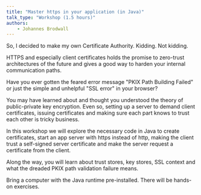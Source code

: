 ```yaml
---
title: "Master https in your application (in Java)"
talk_type: "Workshop (1.5 hours)"
authors:
    - Johannes Brodwall
---
```

So, I decided to make my own Certificate Authority. Kidding. Not kidding.

HTTPS and especially client certificates holds the promise to zero-trust architectures of the future and gives a good way to harden your internal communication paths.

Have you ever gotten the feared error message "PKIX Path Building Failed" or just the simple and unhelpful "SSL error" in your browser?

You may have learned about and thought you understood the theory of public-private key encryption. Even so, setting up a server to demand client certificates, issuing certificates and making sure each part knows to trust each other is tricky business.

In this workshop we will explore the necessary code in Java to create certificates, start an app server with https instead of http, making the client trust a self-signed server certificate and make the server request a certificate from the client.

Along the way, you will learn about trust stores, key stores, SSL context and what the dreaded PKIX path validation failure means.

Bring a computer with the Java runtime pre-installed. There will be hands-on exercises. 
